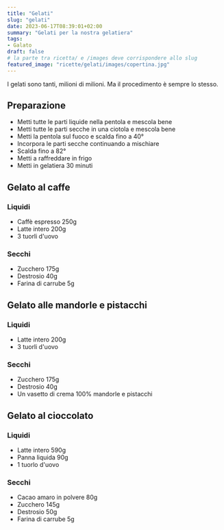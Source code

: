 ```yaml
---
title: "Gelati"
slug: "gelati"
date: 2023-06-17T08:39:01+02:00
summary: "Gelati per la nostra gelatiera"
tags:
- Galato
draft: false
# la parte tra ricetta/ e /images deve corrispondere allo slug
featured_image: "ricette/gelati/images/copertina.jpg"
---
```

I gelati sono tanti, milioni di milioni. Ma il procedimento è sempre lo stesso.

## Preparazione
* Metti tutte le parti liquide nella pentola e mescola bene
* Metti tutte le parti secche in una ciotola e mescola bene
* Metti la pentola sul fuoco e scalda fino a 40°
* Incorpora le parti secche continuando a mischiare
* Scalda fino a 82°
* Metti a raffreddare in frigo
* Metti in gelatiera 30 minuti

## Gelato al caffe

### Liquidi
* Caffè espresso 250g
* Latte intero 200g
* 3 tuorli d'uovo

### Secchi
* Zucchero 175g
* Destrosio 40g
* Farina di carrube 5g

## Gelato alle mandorle e pistacchi

### Liquidi
* Latte intero 200g
* 3 tuorli d'uovo

### Secchi
* Zucchero 175g
* Destrosio 40g
* Un vasetto di crema 100% mandorle e pistacchi

## Gelato al cioccolato

### Liquidi
* Latte intero 590g
* Panna liquida 90g
* 1 tuorlo d'uovo

### Secchi
* Cacao amaro in polvere 80g
* Zucchero 145g
* Destrosio 50g
* Farina di carrube 5g
